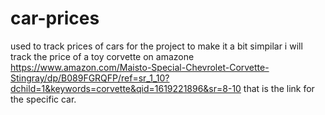 # car-prices
used to track prices of cars
for the project to make it a bit simpilar i will track the price of a toy corvette on amazone
https://www.amazon.com/Maisto-Special-Chevrolet-Corvette-Stingray/dp/B089FGRQFP/ref=sr_1_10?dchild=1&keywords=corvette&qid=1619221896&sr=8-10
that is the link for the specific car.
